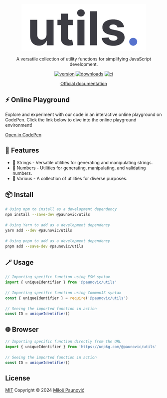 <div align="center">
  <a href="https://milospaunovic.github.io/utils"><img src="https://raw.githubusercontent.com/MilosPaunovic/utils/main/docs/public/logo/dark.png" alt="utils." /></a>

  <p>A versatile collection of utility functions for simplifying JavaScript development.</p>

  <a href="https://www.npmjs.com/package/@paunovic/utils"><img src="https://img.shields.io/npm/v/@paunovic/utils" alt="version" /></a>
  <a href="https://www.npmjs.com/package/@paunovic/utils"><img src="https://badgen.net/npm/dm/@paunovic/utils" alt="downloads" /></a>
  <a href="https://github.com/MilosPaunovic/utils/actions/workflows/ci.yml"><img src="https://github.com/MilosPaunovic/utils/actions/workflows/ci.yml/badge.svg" alt="ci" /></a>

  <a href="https://milospaunovic.github.io/utils"><p>Official documentation</p></a>
</div>

## ⚡️ Online Playground

Explore and experiment with our code in an interactive online playground on CodePen. Click the link below to dive into the online playground environment!

[Open in CodePen](https://codepen.io/milospaunovic/pen/oNRpBoz?editors=0012)

## 🚀 Features

- 📝 Strings - Versatile utilities for generating and manipulating strings.
- 🔢 Numbers - Utilities for generating, manipulating, and validating numbers.
- 🧩 Various - A collection of utilities for diverse purposes.

## 📦 Install

```bash
# Using npm to install as a development dependency
npm install --save-dev @paunovic/utils

# Using Yarn to add as a development dependency
yarn add --dev @paunovic/utils

# Using pnpm to add as a development dependency
pnpm add --save-dev @paunovic/utils
```

## 🪄 Usage

```ts
// Importing specific function using ESM syntax
import { uniqueIdentifier } from '@paunovic/utils'

// Importing specific function using CommonJS syntax
const { uniqueIdentifier } = require('@paunovic/utils')

// Seeing the imported function in action
const ID = uniqueIdentifier()
```

## 🌐 Browser

```ts
// Importing specific function directly from the URL
import { uniqueIdentifier } from 'https://unpkg.com/@paunovic/utils'

// Seeing the imported function in action
const ID = uniqueIdentifier()
```

## License

[MIT](./LICENSE) Copyright © 2024 [Miloš Paunović](https://github.com/MilosPaunovic)
